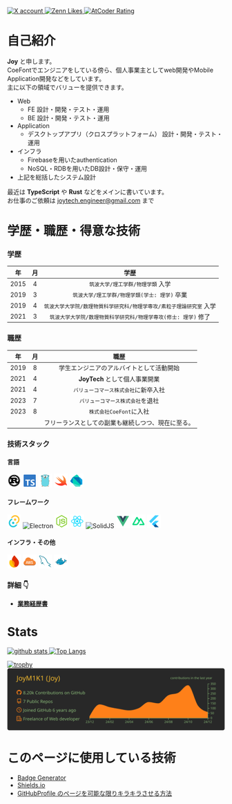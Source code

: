<!--
**JoyM1K1/JoyM1K1** is a ✨ _special_ ✨ repository because its `README.md` (this file) appears on your GitHub profile.

Here are some ideas to get you started:

- 🔭 I’m currently working on ...
- 🌱 I’m currently learning ...
- 👯 I’m looking to collaborate on ...
- 🤔 I’m looking for help with ...
- 💬 Ask me about ...
- 📫 How to reach me: ...
- 😄 Pronouns: ...
- ⚡ Fun fact: ...
-->

<!-- <a href="https://github.com/JoyM1K1/JoyM1K1/" target="_blank" rel="noopener noreferrer">
  <img src="https://komarev.com/ghpvc/?username=JoyM1K1" />
</a> -->

<a href="https://x.com/ITF_KI" target="_blank" rel="noopener noreferrer">
  <img src="https://img.shields.io/twitter/follow/ITF_KI?logo=x&style=flat" alt="X account" />
</a>
<a href="https://zenn.dev/joy_m1k1">
  <img src="https://badgen.org/img/zenn/joy_m1k1/likes?style=flat" alt="Zenn Likes" />
</a>
<a href="https://atcoder.jp/users/Joy_M1K1?contestType=algo">
  <img src="https://badgen.org/img/atcoder/Joy_M1K1/rating/algorithm?style=flat" alt="AtCoder Rating" />
</a>

# 自己紹介

**Joy** と申します。<br>
CoeFontでエンジニアをしている傍ら、個人事業主としてweb開発やMobile Application開発などをしています。<br>
主に以下の領域でバリューを提供できます。

- Web
  - FE 設計・開発・テスト・運用
  - BE 設計・開発・テスト・運用
- Application
  - デスクトップアプリ（クロスプラットフォーム） 設計・開発・テスト・運用
- インフラ
  - Firebaseを用いたauthentication
  - NoSQL・RDBを用いたDB設計・保守・運用
- 上記を総括したシステム設計

最近は **TypeScript** や **Rust** などをメインに書いています。<br>
お仕事のご依頼は <a href="mailto:joytech.engineer@gmail.com">joytech.engineer@gmail.com</a> まで

# 学歴・職歴・得意な技術

### 学歴

| 年 | 月 | 学歴 |
| :-: | :-: | :-: |
| 2015 | 4 | `筑波大学/理工学群/物理学類` 入学 |
| 2019 | 3 | `筑波大学/理工学群/物理学類(学士: 理学)` 卒業 |
| 2019 | 4 | `筑波大学大学院/数理物質科学研究科/物理学専攻/素粒子理論研究室` 入学 |
| 2021 | 3 | `筑波大学大学院/数理物質科学研究科/物理学専攻(修士: 理学)` 修了 |

### 職歴
| 年 | 月 | 職歴 |
| :-: | :-: | :-: |
| 2019 | 8 | 学生エンジニアのアルバイトとして活動開始 |
| 2021 | 4 | **JoyTech** として個人事業開業 |
| 2021 | 4 | `バリューコマース株式会社`に新卒入社 |
| 2023 | 7 | `バリューコマース株式会社`を退社 |
| 2023 | 8 | `株式会社CoeFont`に入社 |
|      |   | フリーランスとしての副業も継続しつつ、現在に至る。 |

### 技術スタック

<!-- アイコンはこちらから -->
<!-- https://github.com/vscode-icons/vscode-icons/tree/master/icons -->

#### 言語

<div displey="flex">
  <img alt="Rust" src="https://raw.githubusercontent.com/vscode-icons/vscode-icons/refs/heads/master/icons/file_type_light_rust.svg" width="32">
  <img alt="TypeScript" src="https://raw.githubusercontent.com/vscode-icons/vscode-icons/master/icons/file_type_typescript_official.svg" width="32">
  <img alt="Go" src="https://raw.githubusercontent.com/vscode-icons/vscode-icons/master/icons/file_type_go_gopher.svg" width="32" />
  <img alt="Swift" src="https://raw.githubusercontent.com/vscode-icons/vscode-icons/refs/heads/master/icons/file_type_swift.svg" width="32" />
  <img alt="Dart" src="https://raw.githubusercontent.com/vscode-icons/vscode-icons/refs/heads/master/icons/file_type_dartlang.svg" width="32" />
</div>

#### フレームワーク

<div displey="flex">
  <img alt="Tauri" src="https://raw.githubusercontent.com/vscode-icons/vscode-icons/refs/heads/master/icons/file_type_tauri.svg" width="32">
  <img alt="Electron" src="https://avatars.githubusercontent.com/u/13409222?s=200&v=4" width="32">
  <img alt="NodeJS" src="https://raw.githubusercontent.com/vscode-icons/vscode-icons/master/icons/file_type_node.svg" width="32">
  <img alt="React" src="https://raw.githubusercontent.com/vscode-icons/vscode-icons/refs/heads/master/icons/file_type_reactjs.svg" width="32" />
  <img alt="SolidJS" src="https://avatars.githubusercontent.com/u/79226042?s=200&v=4" width="32" />
  <img alt="Vue" src="https://raw.githubusercontent.com/vscode-icons/vscode-icons/master/icons/file_type_vue.svg" width="32" />
  <img alt="Nuxt" src="https://raw.githubusercontent.com/vscode-icons/vscode-icons/master/icons/file_type_nuxt.svg" width="32" />
  <img alt="Flutter" src="https://raw.githubusercontent.com/vscode-icons/vscode-icons/master/icons/file_type_flutter.svg" width="32" />
</div>


#### インフラ・その他

<div displey="flex">
  <img alt="Firebase" src="https://raw.githubusercontent.com/vscode-icons/vscode-icons/master/icons/file_type_firebase.svg" width="32" />
  <img alt="AWS" src="https://raw.githubusercontent.com/vscode-icons/vscode-icons/master/icons/file_type_aws.svg" width="32" />
  <img alt="MySQL" src="https://raw.githubusercontent.com/vscode-icons/vscode-icons/master/icons/file_type_mysql.svg" width="32" />
  <img alt="Docker" src="https://raw.githubusercontent.com/vscode-icons/vscode-icons/master/icons/file_type_docker.svg" width="32" />
</div>


### 詳細 👇

- [**業務経歴書**](resume.md)

# Stats

<div displey="flex">
  <a href="https://github.com/anuraghazra/github-readme-stats">
    <img alt="github stats" height="150px" src="https://github-readme-stats.vercel.app/api?username=JoyM1K1&count_private=true&show_icons=true&theme=onedark" />
  </a>
  <a href="https://github.com/anuraghazra/github-readme-stats">
    <img alt="Top Langs" height="150px" src="https://github-readme-stats.vercel.app/api/top-langs/?username=JoyM1K1&layout=compact&theme=onedark&count_private=true&show_icons=true" />
  </a>
</div>

[![trophy](https://github-profile-trophy.vercel.app/?username=JoyM1K1&theme=gruvbox)](https://github.com/ryo-ma/github-profile-trophy)
[![](profile-summary-card-output/gruvbox/0-profile-details.svg)](https://github.com/vn7n24fzkq/github-profile-summary-cards)

# このページに使用している技術

- [Badge Generator](https://badgen.org/)
- [Shields.io](https://shields.io/)
- [GitHubProfile のページを可能な限りキラキラさせる方法](https://zenn.dev/yutakatay/articles/kirakira-github-profile)
